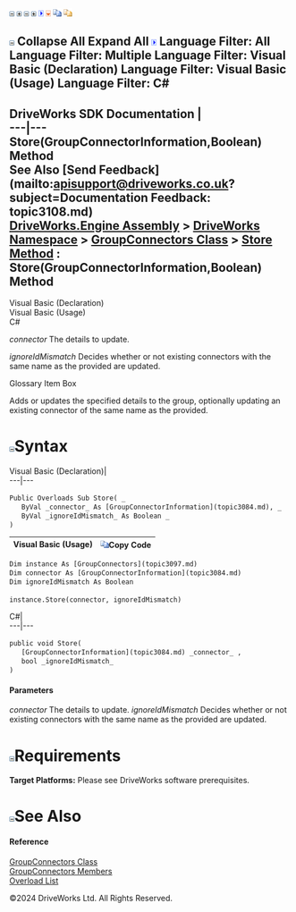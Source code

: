![](dotnetimages/collapse.gif) ![](dotnetimages/expand.gif) ![](dotnetimages/collapse.gif) ![](dotnetimages/expand.gif) ![](dotnetimages/drpdown.gif) ![](dotnetimages/drpdown_orange.gif) ![](dotnetimages/copycode.gif) ![](dotnetimages/copycodeHighlight.gif)

![](dotnetimages/collapse.gif) Collapse All Expand All ![](dotnetimages/drpdown.gif) Language Filter: All  Language Filter: Multiple  Language Filter: Visual Basic (Declaration) Language Filter: Visual Basic (Usage) Language Filter: C#  
---  
DriveWorks SDK Documentation  |   
---|---  
Store(GroupConnectorInformation,Boolean) Method   
See Also [Send Feedback](mailto:apisupport@driveworks.co.uk?subject=Documentation Feedback: topic3108.md)  
[DriveWorks.Engine Assembly](topic2156.md) > [DriveWorks Namespace](topic2159.md) > [GroupConnectors Class](topic3097.md) > [Store Method](topic3106.md) : Store(GroupConnectorInformation,Boolean) Method  
---  
  
Visual Basic (Declaration)    
Visual Basic (Usage)    
C# 

_connector_
    The details to update.

_ignoreIdMismatch_
    Decides whether or not existing connectors with the same name as the provided are updated.

Glossary Item Box

Adds or updates the specified details to the group, optionally updating an existing connector of the same name as the provided. 

# ![](dotnetimages/collapse.gif)Syntax

Visual Basic (Declaration)|   
---|---  
      
    
    Public Overloads Sub Store( _
       ByVal _connector_ As [GroupConnectorInformation](topic3084.md), _
       ByVal _ignoreIdMismatch_ As Boolean _
    )   
  
Visual Basic (Usage)| ![](dotnetimages/copycode.gif)Copy Code  
---|---  
      
    
    Dim instance As [GroupConnectors](topic3097.md)
    Dim connector As [GroupConnectorInformation](topic3084.md)
    Dim ignoreIdMismatch As Boolean
     
    instance.Store(connector, ignoreIdMismatch)  
  
C#|   
---|---  
      
    
    public void Store( 
       [GroupConnectorInformation](topic3084.md) _connector_ ,
       bool _ignoreIdMismatch_
    )  
  
#### Parameters

 _connector_
    The details to update.
_ignoreIdMismatch_
    Decides whether or not existing connectors with the same name as the provided are updated.

# ![](dotnetimages/collapse.gif)Requirements

**Target Platforms:** Please see DriveWorks software prerequisites.

# ![](dotnetimages/collapse.gif)See Also

#### Reference

[GroupConnectors Class](topic3097.md)   
[GroupConnectors Members](topic3098.md)   
[Overload List](topic3106.md)

©2024 DriveWorks Ltd. All Rights Reserved.
